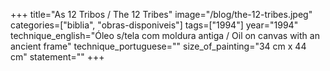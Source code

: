 +++
title="As 12 Tribos / The 12 Tribes"
image="/blog/the-12-tribes.jpeg"
categories=["biblia", "obras-disponiveis"]
tags=["1994"]
year="1994"
technique_english="Óleo s/tela com moldura antiga / Oil on canvas with an ancient frame"
technique_portuguese=""
size_of_painting="34 cm x 44 cm"
statement=""
+++
